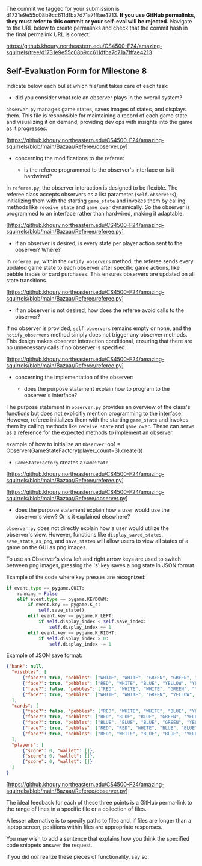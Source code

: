 The commit we tagged for your submission is d1731e9e55c08b9cc611dfba7d71a7fffae4213.
**If you use GitHub permalinks, they must refer to this commit or your self-eval will be rejected.**
Navigate to the URL below to create permalinks and check that the commit hash in the final permalink URL is correct:

https://github.khoury.northeastern.edu/CS4500-F24/amazing-squirrels/tree/d1731e9e55c08b9cc611dfba7d71a7fffae4213

## Self-Evaluation Form for Milestone 8

Indicate below each bullet which file/unit takes care of each task:

- did you consider what role an observer plays in the overall system?

`observer.py` manages game states, saves images of states, and displays them. 
This file is responsible for maintaining a record of each game state and visualizing it on demand, 
providing dev ops with insights into the game as it progresses.

[https://github.khoury.northeastern.edu/CS4500-F24/amazing-squirrels/blob/main/Bazaar/Referee/observer.py]

- concerning the modifications to the referee: 

  - is the referee programmed to the observer's interface or is it hardwired?

In `referee.py`, the observer interaction is designed to be flexible. 
The referee class accepts observers as a list parameter (`self.observers`), 
initializing them with the starting `game_state` and 
invokes them by calling methods like `receive_state` and `game_over` dynamically.
So the observer is programmed to an interface rather than hardwired, making it adaptable.

[https://github.khoury.northeastern.edu/CS4500-F24/amazing-squirrels/blob/main/Bazaar/Referee/referee.py]

  - if an observer is desired, is every state per player action sent to the observer? Where? 

In `referee.py`, within the `notify_observers` method, 
the referee sends every updated game state to each observer after specific game actions, 
like pebble trades or card purchases. This ensures observers are updated on all state transitions.

[https://github.khoury.northeastern.edu/CS4500-F24/amazing-squirrels/blob/main/Bazaar/Referee/referee.py]

  - if an observer is not desired, how does the referee avoid calls to the observer?

If no observer is provided, `self.observers` remains empty or none, 
and the `notify_observers` method simply does not trigger any observer methods. 
This design makes observer interaction conditional, 
ensuring that there are no unnecessary calls if no observer is specified.

[https://github.khoury.northeastern.edu/CS4500-F24/amazing-squirrels/blob/main/Bazaar/Referee/referee.py]

- concerning the implementation of the observer:

  - does the purpose statement explain how to program to the
    observer's interface? 

The purpose statement in `observer.py` provides an overview of the class's functions 
but does not explicitly mention programming to the interface. 
However, referee initializes them with the starting `game_state` and 
invokes them by calling methods like `receive_state` and `game_over`.
These can serve as a reference for the expected methods to implement an observer.

example of how to initialize an `Observer`:
ob1 = Observer(GameStateFactory(player_count=3).create())
- `GameStateFactory` creates a `GameState`

[https://github.khoury.northeastern.edu/CS4500-F24/amazing-squirrels/blob/main/Bazaar/Referee/referee.py]

[https://github.khoury.northeastern.edu/CS4500-F24/amazing-squirrels/blob/main/Bazaar/Referee/observer.py]

  - does the purpose statement explain how a user would use the
    observer's view? Or is it explained elsewhere? 

`observer.py` does not directly explain how a user would utilize the observer's view. 
However, functions like `display_saved_states`, `save_state_as_png`, and `save_states` 
will allow users to view all states of a game on the GUI as png images.

To use an Observer's view left and right arrow keys are used to switch between png images, 
pressing the 's' key saves a png state in JSON format

Example of the code where key presses are recognized:
```python
if event.type == pygame.QUIT:
    running = False
    elif event.type == pygame.KEYDOWN:
        if event.key == pygame.K_s:
            self.save_state()
        elif event.key == pygame.K_LEFT:
            if self.display_index < self.save_index:
                self.display_index += 1
        elif event.key == pygame.K_RIGHT:
            if self.display_index > 0:
                self.display_index -= 1
```
Example of JSON save format:
```json
{"bank": null, 
  "visibles": [
      {"face?": true, "pebbles": ["WHITE", "WHITE", "GREEN", "GREEN", "YELLOW"]}, 
      {"face?": true, "pebbles": ["RED", "WHITE", "BLUE", "YELLOW", "YELLOW"]}, 
      {"face?": false, "pebbles": ["RED", "WHITE", "WHITE", "GREEN", "YELLOW"]}, 
      {"face?": true, "pebbles": ["WHITE", "WHITE", "GREEN", "YELLOW", "YELLOW"]}
  ], 
  "cards": [
      {"face?": false, "pebbles": ["RED", "WHITE", "WHITE", "BLUE", "YELLOW"]}, 
      {"face?": true, "pebbles": ["RED", "BLUE", "BLUE", "GREEN", "YELLOW"]}, 
      {"face?": true, "pebbles": ["BLUE", "BLUE", "BLUE", "GREEN", "YELLOW"]}, 
      {"face?": true, "pebbles": ["RED", "RED", "WHITE", "BLUE", "BLUE"]}, 
      {"face?": true, "pebbles": ["RED", "WHITE", "BLUE", "BLUE", "YELLOW"]},
  ], 
  "players": [
      {"score": 0, "wallet": []}, 
      {"score": 0, "wallet": []}, 
      {"score": 0, "wallet": []}
  ]
}
```
[https://github.khoury.northeastern.edu/CS4500-F24/amazing-squirrels/blob/main/Bazaar/Referee/observer.py]

The ideal feedback for each of these three points is a GitHub
perma-link to the range of lines in a specific file or a collection of
files.

A lesser alternative is to specify paths to files and, if files are
longer than a laptop screen, positions within files are appropriate
responses.

You may wish to add a sentence that explains how you think the
specified code snippets answer the request.

If you did *not* realize these pieces of functionality, say so.


